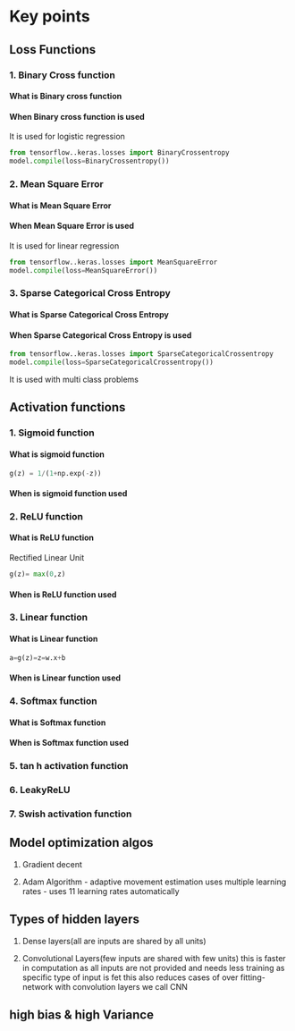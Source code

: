 # Key points

## Loss Functions

### 1. Binary Cross function

#### What is Binary cross function

#### When Binary cross function is used

It is used for logistic regression

```python
from tensorflow..keras.losses import BinaryCrossentropy
model.compile(loss=BinaryCrossentropy())
```

### 2. Mean Square Error

#### What is Mean Square Error

#### When Mean Square Error is used

It is used for linear regression

```python
from tensorflow..keras.losses import MeanSquareError
model.compile(loss=MeanSquareError())
```

### 3. Sparse Categorical Cross Entropy

#### What is Sparse Categorical Cross Entropy

#### When Sparse Categorical Cross Entropy is used

```python
from tensorflow..keras.losses import SparseCategoricalCrossentropy
model.compile(loss=SparseCategoricalCrossentropy())
```

It is used with multi class problems

## Activation functions

### 1. Sigmoid function

#### What is sigmoid function

```python
g(z) = 1/(1+np.exp(-z))
```

#### When is sigmoid function used

### 2. ReLU function

#### What is ReLU function

Rectified Linear Unit

```python
g(z)= max(0,z)
```

#### When is ReLU function used

### 3. Linear function

#### What is Linear function

```python
a=g(z)=z=w.x+b
```

#### When is Linear function used

### 4. Softmax function

#### What is Softmax function

#### When is Softmax function used

### 5.  tan h activation function

### 6. LeakyReLU

### 7. Swish activation function

## Model optimization algos

1. Gradient decent

2. Adam Algorithm - adaptive movement estimation uses multiple learning rates - uses 11 learning rates automatically

## Types of hidden layers

1. Dense layers(all are inputs are shared by all units)

2. Convolutional Layers(few inputs are shared with few units)
 this is faster in computation as all inputs are not provided and needs less training as specific type of input is fet this also reduces cases of over fitting- network with convolution layers we call CNN

## high bias & high Variance
